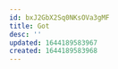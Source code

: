 ```yaml
---
id: bxJ2GbX2Sq0NKsOVa3gMF
title: Got
desc: ''
updated: 1644189583967
created: 1644189583968
---
```


